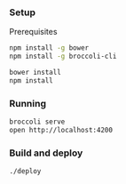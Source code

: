 ### Setup

Prerequisites

```sh
npm install -g bower
npm install -g broccoli-cli
```

```sh
bower install
npm install
```

### Running

```sh
broccoli serve
open http://localhost:4200
```

### Build and deploy


```sh
./deploy
```
